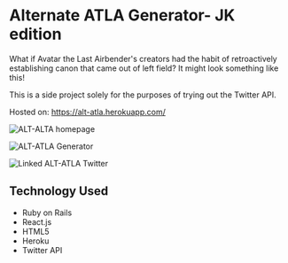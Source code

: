 # Alternate ATLA Generator- JK edition
What if Avatar the Last Airbender's creators had the habit of retroactively establishing canon that came out of left field? It might look something like this!

This is a side project solely for the purposes of trying out the Twitter API.

Hosted on: https://alt-atla.herokuapp.com/

![ALT-ALTA homepage](https://res.cloudinary.com/dvvbhpn92/image/upload/v1562683209/Screen_Shot_2019-07-09_at_7.34.29_AM_uiybnt.png)



![ALT-ATLA Generator](https://res.cloudinary.com/dvvbhpn92/image/upload/v1562683208/Screen_Shot_2019-07-09_at_7.34.35_AM_si1hhj.png)


![Linked ALT-ATLA Twitter](https://res.cloudinary.com/dvvbhpn92/image/upload/v1562683208/Screen_Shot_2019-07-09_at_7.34.45_AM_rexf60.png)

## Technology Used
- Ruby on Rails
- React.js
- HTML5
- Heroku
- Twitter API


